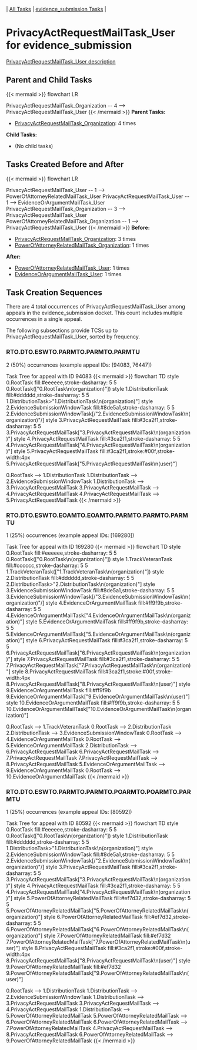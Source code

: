 ---
---
<!-- DO NOT EDIT THIS FILE.  This file is autogenerated. -->
| [All Tasks](../alltasks.md) | [evidence_submission Tasks](tasklist.md) |

# PrivacyActRequestMailTask_User for evidence_submission

[PrivacyActRequestMailTask_User description](../task_descr/PrivacyActRequestMailTask_User.md)

## Parent and Child Tasks

{{< mermaid >}}
flowchart LR

PrivacyActRequestMailTask_Organization -- 4 --> PrivacyActRequestMailTask_User
{{< /mermaid >}}
**Parent Tasks:**

   * [PrivacyActRequestMailTask_Organization](PrivacyActRequestMailTask_Organization.md): 4 times

**Child Tasks:**

   * (No child tasks)

## Tasks Created Before and After

{{< mermaid >}}
flowchart LR

PrivacyActRequestMailTask_User -- 1 --> PowerOfAttorneyRelatedMailTask_User
PrivacyActRequestMailTask_User -- 1 --> EvidenceOrArgumentMailTask_User
PrivacyActRequestMailTask_Organization -- 3 --> PrivacyActRequestMailTask_User
PowerOfAttorneyRelatedMailTask_Organization -- 1 --> PrivacyActRequestMailTask_User
{{< /mermaid >}}
**Before:**

   * [PrivacyActRequestMailTask_Organization](PrivacyActRequestMailTask_Organization.md): 3 times
   * [PowerOfAttorneyRelatedMailTask_Organization](PowerOfAttorneyRelatedMailTask_Organization.md): 1 times

**After:**

   * [PowerOfAttorneyRelatedMailTask_User](PowerOfAttorneyRelatedMailTask_User.md): 1 times
   * [EvidenceOrArgumentMailTask_User](EvidenceOrArgumentMailTask_User.md): 1 times

## Task Creation Sequences

There are 4 total occurrences of PrivacyActRequestMailTask_User among appeals in the evidence_submission docket.  This count includes multiple occurrences in a single appeal.

The following subsections provide TCSs up to PrivacyActRequestMailTask_User, sorted by frequency.

### RTO.DTO.ESWTO.PARMTO.PARMTO.PARMTU

2 (50%) occurrences (example appeal IDs: [94083, 76447])

Task Tree for appeal with ID 94083
{{< mermaid >}}
flowchart TD
style 0.RootTask fill:#eeeeee,stroke-dasharray: 5 5
  0.RootTask(["0.RootTask\n(organization)"])
style 1.DistributionTask fill:#dddddd,stroke-dasharray: 5 5
  1.DistributionTask>"1.DistributionTask\n(organization)"]
style 2.EvidenceSubmissionWindowTask fill:#8de5a1,stroke-dasharray: 5 5
  2.EvidenceSubmissionWindowTask[/"2.EvidenceSubmissionWindowTask\n(organization)"/]
style 3.PrivacyActRequestMailTask fill:#3ca2f1,stroke-dasharray: 5 5
  3.PrivacyActRequestMailTask["3.PrivacyActRequestMailTask\n(organization)"]
style 4.PrivacyActRequestMailTask fill:#3ca2f1,stroke-dasharray: 5 5
  4.PrivacyActRequestMailTask["4.PrivacyActRequestMailTask\n(organization)"]
style 5.PrivacyActRequestMailTask fill:#3ca2f1,stroke:#00f,stroke-width:4px
  5.PrivacyActRequestMailTask["5.PrivacyActRequestMailTask\n(user)"]

0.RootTask --> 1.DistributionTask
1.DistributionTask --> 2.EvidenceSubmissionWindowTask
1.DistributionTask --> 3.PrivacyActRequestMailTask
3.PrivacyActRequestMailTask --> 4.PrivacyActRequestMailTask
4.PrivacyActRequestMailTask --> 5.PrivacyActRequestMailTask
{{< /mermaid >}}


### RTO.DTO.ESWTO.EOAMTO.EOAMTO.PARMTO.PARMTO.PARMTU

1 (25%) occurrences (example appeal IDs: [169280])

Task Tree for appeal with ID 169280
{{< mermaid >}}
flowchart TD
style 0.RootTask fill:#eeeeee,stroke-dasharray: 5 5
  0.RootTask(["0.RootTask\n(organization)"])
style 1.TrackVeteranTask fill:#cccccc,stroke-dasharray: 5 5
  1.TrackVeteranTask(["1.TrackVeteranTask\n(organization)"])
style 2.DistributionTask fill:#dddddd,stroke-dasharray: 5 5
  2.DistributionTask>"2.DistributionTask\n(organization)"]
style 3.EvidenceSubmissionWindowTask fill:#8de5a1,stroke-dasharray: 5 5
  3.EvidenceSubmissionWindowTask[/"3.EvidenceSubmissionWindowTask\n(organization)"/]
style 4.EvidenceOrArgumentMailTask fill:#ff9f9b,stroke-dasharray: 5 5
  4.EvidenceOrArgumentMailTask["4.EvidenceOrArgumentMailTask\n(organization)"]
style 5.EvidenceOrArgumentMailTask fill:#ff9f9b,stroke-dasharray: 5 5
  5.EvidenceOrArgumentMailTask["5.EvidenceOrArgumentMailTask\n(organization)"]
style 6.PrivacyActRequestMailTask fill:#3ca2f1,stroke-dasharray: 5 5
  6.PrivacyActRequestMailTask["6.PrivacyActRequestMailTask\n(organization)"]
style 7.PrivacyActRequestMailTask fill:#3ca2f1,stroke-dasharray: 5 5
  7.PrivacyActRequestMailTask["7.PrivacyActRequestMailTask\n(organization)"]
style 8.PrivacyActRequestMailTask fill:#3ca2f1,stroke:#00f,stroke-width:4px
  8.PrivacyActRequestMailTask["8.PrivacyActRequestMailTask\n(user)"]
style 9.EvidenceOrArgumentMailTask fill:#ff9f9b
  9.EvidenceOrArgumentMailTask["9.EvidenceOrArgumentMailTask\n(user)"]
style 10.EvidenceOrArgumentMailTask fill:#ff9f9b,stroke-dasharray: 5 5
  10.EvidenceOrArgumentMailTask["10.EvidenceOrArgumentMailTask\n(organization)"]

0.RootTask --> 1.TrackVeteranTask
0.RootTask --> 2.DistributionTask
2.DistributionTask --> 3.EvidenceSubmissionWindowTask
0.RootTask --> 4.EvidenceOrArgumentMailTask
0.RootTask --> 5.EvidenceOrArgumentMailTask
2.DistributionTask --> 6.PrivacyActRequestMailTask
6.PrivacyActRequestMailTask --> 7.PrivacyActRequestMailTask
7.PrivacyActRequestMailTask --> 8.PrivacyActRequestMailTask
5.EvidenceOrArgumentMailTask --> 9.EvidenceOrArgumentMailTask
0.RootTask --> 10.EvidenceOrArgumentMailTask
{{< /mermaid >}}


### RTO.DTO.ESWTO.PARMTO.PARMTO.POARMTO.POARMTO.PARMTU

1 (25%) occurrences (example appeal IDs: [80592])

Task Tree for appeal with ID 80592
{{< mermaid >}}
flowchart TD
style 0.RootTask fill:#eeeeee,stroke-dasharray: 5 5
  0.RootTask(["0.RootTask\n(organization)"])
style 1.DistributionTask fill:#dddddd,stroke-dasharray: 5 5
  1.DistributionTask>"1.DistributionTask\n(organization)"]
style 2.EvidenceSubmissionWindowTask fill:#8de5a1,stroke-dasharray: 5 5
  2.EvidenceSubmissionWindowTask[/"2.EvidenceSubmissionWindowTask\n(organization)"/]
style 3.PrivacyActRequestMailTask fill:#3ca2f1,stroke-dasharray: 5 5
  3.PrivacyActRequestMailTask["3.PrivacyActRequestMailTask\n(organization)"]
style 4.PrivacyActRequestMailTask fill:#3ca2f1,stroke-dasharray: 5 5
  4.PrivacyActRequestMailTask["4.PrivacyActRequestMailTask\n(organization)"]
style 5.PowerOfAttorneyRelatedMailTask fill:#ef7d32,stroke-dasharray: 5 5
  5.PowerOfAttorneyRelatedMailTask["5.PowerOfAttorneyRelatedMailTask\n(organization)"]
style 6.PowerOfAttorneyRelatedMailTask fill:#ef7d32,stroke-dasharray: 5 5
  6.PowerOfAttorneyRelatedMailTask["6.PowerOfAttorneyRelatedMailTask\n(organization)"]
style 7.PowerOfAttorneyRelatedMailTask fill:#ef7d32
  7.PowerOfAttorneyRelatedMailTask["7.PowerOfAttorneyRelatedMailTask\n(user)"]
style 8.PrivacyActRequestMailTask fill:#3ca2f1,stroke:#00f,stroke-width:4px
  8.PrivacyActRequestMailTask["8.PrivacyActRequestMailTask\n(user)"]
style 9.PowerOfAttorneyRelatedMailTask fill:#ef7d32
  9.PowerOfAttorneyRelatedMailTask["9.PowerOfAttorneyRelatedMailTask\n(user)"]

0.RootTask --> 1.DistributionTask
1.DistributionTask --> 2.EvidenceSubmissionWindowTask
1.DistributionTask --> 3.PrivacyActRequestMailTask
3.PrivacyActRequestMailTask --> 4.PrivacyActRequestMailTask
1.DistributionTask --> 5.PowerOfAttorneyRelatedMailTask
5.PowerOfAttorneyRelatedMailTask --> 6.PowerOfAttorneyRelatedMailTask
6.PowerOfAttorneyRelatedMailTask --> 7.PowerOfAttorneyRelatedMailTask
4.PrivacyActRequestMailTask --> 8.PrivacyActRequestMailTask
6.PowerOfAttorneyRelatedMailTask --> 9.PowerOfAttorneyRelatedMailTask
{{< /mermaid >}}


